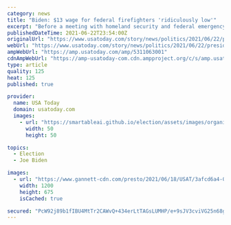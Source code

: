 ```yaml
---
category: news
title: "Biden: $13 wage for federal firefighters 'ridiculously low'"
excerpt: "Before a meeting with homeland security and federal emergency management officials, the president told reporters he promised to end the $13 an hour salary paid to federal firefighters. \"I just realized - I didn't realize this,"
publishedDateTime: 2021-06-22T23:54:00Z
originalUrl: "https://www.usatoday.com/story/news/politics/2021/06/22/president-biden-calls-13-federal-firefighter-wage-ridiculously-low/5311063001/"
webUrl: "https://www.usatoday.com/story/news/politics/2021/06/22/president-biden-calls-13-federal-firefighter-wage-ridiculously-low/5311063001/"
ampWebUrl: "https://amp.usatoday.com/amp/5311063001"
cdnAmpWebUrl: "https://amp-usatoday-com.cdn.ampproject.org/c/s/amp.usatoday.com/amp/5311063001"
type: article
quality: 125
heat: 125
published: true

provider:
  name: USA Today
  domain: usatoday.com
  images:
    - url: "https://smartableai.github.io/election/assets/images/organizations/usatoday.com-50x50.jpg"
      width: 50
      height: 50

topics:
  - Election
  - Joe Biden

images:
  - url: "https://www.gannett-cdn.com/presto/2021/06/18/USAT/3afcd6a4-0f99-4a5a-975a-bb1f36bbee1c-AP_Biden_1.jpg?auto=webp&crop=5895,3316,x12,y0&format=pjpg&width=1200"
    width: 1200
    height: 675
    isCached: true

secured: "PcW92j89b1fIBU4MtTr2CAWvQ+434erLtTAGsLUMHP/e+9sJV3cviVG25n68gCkmHq9fd+es+Bloup7XTJIGdzR4mKrXsK/IgjDhwJrN9TGT0OusNh9XerqmyxPv4EVjhDltn++YtpC7kyp9dv1FBccX6FbCzfKtVE3UO3CfxAu4idkMTeNXKMVNSmhNZUa2beINhjm6hYW3tjABQKlhPk7MALfPK9N4ts+ZMzQTGMUTt2AztAaqwynxzx2jNl/YgtdZq/TVtu0UhFdtllAdpicPaDtK+0sl2ue4TUWqGyujat12m6/BG9/8jY7hlqWzn8DllrObg4eN8vDzzvzPA0LciStkTMopuh0gf3aCuSY=;wlKKrJEQ8i0CobBdy4wojw=="
---
```


